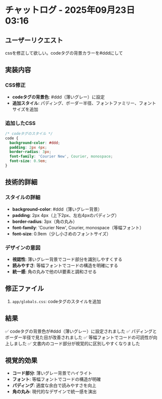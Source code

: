 # チャットログ - 2025年09月23日 03:16

## ユーザーリクエスト
cssを修正して欲しい。codeタグの背景カラーを#dddにして

## 実装内容

### CSS修正
- **codeタグの背景色**: #ddd（薄いグレー）に設定
- **追加スタイル**: パディング、ボーダー半径、フォントファミリー、フォントサイズを追加

### 追加したCSS

```css
/* codeタグのスタイル */
code {
  background-color: #ddd;
  padding: 2px 4px;
  border-radius: 3px;
  font-family: 'Courier New', Courier, monospace;
  font-size: 0.9em;
}
```

## 技術的詳細

### スタイルの詳細
- **background-color**: #ddd（薄いグレー背景）
- **padding**: 2px 4px（上下2px、左右4pxのパディング）
- **border-radius**: 3px（角の丸み）
- **font-family**: 'Courier New', Courier, monospace（等幅フォント）
- **font-size**: 0.9em（少し小さめのフォントサイズ）

### デザインの意図
- **視認性**: 薄いグレー背景でコード部分を識別しやすくする
- **読みやすさ**: 等幅フォントでコードの構造を明確にする
- **統一感**: 角の丸みで他のUI要素と調和させる

## 修正ファイル
1. `app/globals.css`: codeタグのスタイルを追加

## 結果
✅ codeタグの背景色が#ddd（薄いグレー）に設定されました
✅ パディングとボーダー半径で見た目が改善されました
✅ 等幅フォントでコードの可読性が向上しました
✅ 文書内のコード部分が視覚的に区別しやすくなりました

## 視覚的効果
- **コード部分**: 薄いグレー背景でハイライト
- **フォント**: 等幅フォントでコードの構造が明確
- **パディング**: 適度な余白で読みやすさを向上
- **角の丸み**: 現代的なデザインで統一感を演出
